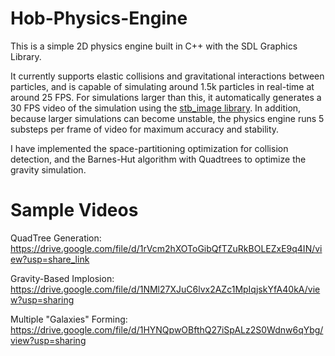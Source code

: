 # Hob-Physics-Engine

This is a simple 2D physics engine built in C++ with the SDL Graphics Library. 

It currently supports elastic collisions and gravitational interactions between particles, and is capable of simulating around 1.5k particles in real-time at around 25 FPS. For simulations larger than this, it automatically generates a 30 FPS video of the simulation using the [stb_image library](https://github.com/nothings/stb). In addition, because larger simulations can become unstable, the physics engine runs 5 substeps per frame of video for maximum accuracy and stability.

I have implemented the space-partitioning optimization for collision detection, and the Barnes-Hut algorithm with Quadtrees to optimize the gravity simulation. 

# Sample Videos

QuadTree Generation: https://drive.google.com/file/d/1rVcm2hXOToGibQfTZuRkBOLEZxE9q4IN/view?usp=share_link

Gravity-Based Implosion: https://drive.google.com/file/d/1NMl27XJuC6lvx2AZc1MpIqjskYfA40kA/view?usp=sharing

Multiple "Galaxies" Forming: https://drive.google.com/file/d/1HYNQpwOBfthQ27iSpALz2S0Wdnw6qYbg/view?usp=sharing
